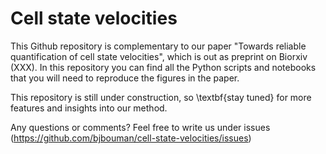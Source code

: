 # Cell state velocities

This Github repository is complementary to our paper "Towards reliable quantification of cell state velocities", which is out as preprint on Biorxiv (XXX). In this repository you can find all the Python scripts and notebooks that you will need to reproduce the figures in the paper.

This repository is still under construction, so \textbf{stay tuned} for more features and insights into our method.

Any questions or comments? Feel free to write us under issues (https://github.com/bjbouman/cell-state-velocities/issues)

